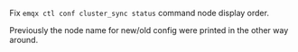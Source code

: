 Fix `emqx ctl conf cluster_sync status` command node display order.

Previously the node name for new/old config were printed in the other way around.
